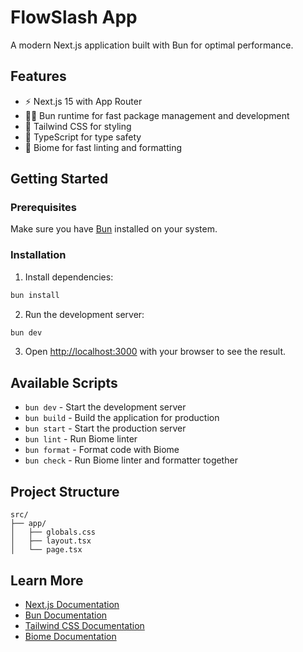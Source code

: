 # FlowSlash App

A modern Next.js application built with Bun for optimal performance.

## Features

- ⚡ Next.js 15 with App Router
- 🏃‍♂️ Bun runtime for fast package management and development
- 🎨 Tailwind CSS for styling
- 📝 TypeScript for type safety
- 🚀 Biome for fast linting and formatting

## Getting Started

### Prerequisites

Make sure you have [Bun](https://bun.sh) installed on your system.

### Installation

1. Install dependencies:
```bash
bun install
```

2. Run the development server:
```bash
bun dev
```

3. Open [http://localhost:3000](http://localhost:3000) with your browser to see the result.

## Available Scripts

- `bun dev` - Start the development server
- `bun build` - Build the application for production
- `bun start` - Start the production server
- `bun lint` - Run Biome linter
- `bun format` - Format code with Biome
- `bun check` - Run Biome linter and formatter together

## Project Structure

```
src/
├── app/
│   ├── globals.css
│   ├── layout.tsx
│   └── page.tsx
```

## Learn More

- [Next.js Documentation](https://nextjs.org/docs)
- [Bun Documentation](https://bun.sh/docs)
- [Tailwind CSS Documentation](https://tailwindcss.com/docs)
- [Biome Documentation](https://biomejs.dev/)
